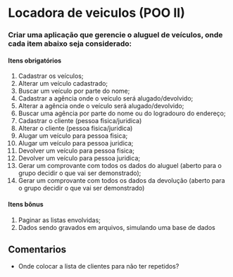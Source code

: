 # Locadora de veiculos (POO II)

### Criar uma aplicação que gerencie o aluguel de veículos, onde cada item abaixo seja considerado:

#### Itens obrigatórios

1. Cadastrar os veículos;
2. Alterar um veículo cadastrado;
3. Buscar um veículo por parte do nome;
4. Cadastrar a agência onde o veículo será alugado/devolvido;
5. Alterar a agência onde o veículo será alugado/devolvido;
6. Buscar uma agência por parte do nome ou do logradouro do endereço;
7. Cadastrar o cliente (pessoa fisica/juridica)
8. Alterar o cliente (pessoa fisica/juridica)
9. Alugar um veículo para pessoa fisica;
10. Alugar um veículo para pessoa juridica;
11. Devolver um veículo para pessoa fisica;
12. Devolver um veículo para pessoa juridica;
13. Gerar um comprovante com todos os dados do aluguel (aberto para o grupo decidir o que vai ser demonstrado);
14. Gerar um comprovante com todos os dados da devolução (aberto para o grupo decidir o que vai ser demonstrado)

#### Itens bônus
1. Paginar as listas envolvidas;
2. Dados sendo gravados em arquivos, simulando uma base de dados  

## Comentarios
* Onde colocar a lista de clientes para não ter repetidos?
